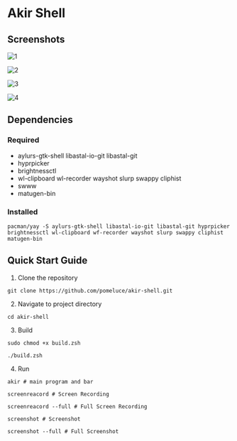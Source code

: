 # Akir Shell

## Screenshots

![1](https://imgur.com/41KVuEg.jpeg)

![2](https://imgur.com/L17uysM.jpeg)

![3](https://imgur.com/x3bBakV.jpeg)

![4](https://imgur.com/5jFGgou.jpeg)

## Dependencies

### Required

- aylurs-gtk-shell libastal-io-git libastal-git
- hyprpicker
- brightnessctl
- wl-clipboard wl-recorder wayshot slurp swappy cliphist
- swww
- matugen-bin

### Installed

```shell
pacman/yay -S aylurs-gtk-shell libastal-io-git libastal-git hyprpicker brightnessctl wl-clipboard wf-recorder wayshot slurp swappy cliphist matugen-bin
```

## Quick Start Guide

1. Clone the repository

```shell
git clone https://github.com/pomeluce/akir-shell.git
```

2. Navigate to project directory

```shell
cd akir-shell
```

3. Build

```shell
sudo chmod +x build.zsh

./build.zsh
```

4. Run

```shell
akir # main program and bar

screenreacord # Screen Recording

screenreacord --full # Full Screen Recording

screenshot # Screenshot

screenshot --full # Full Screenshot
```
